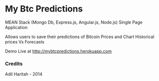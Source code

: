 # My Btc Predictions
MEAN Stack (Mongo Db, Express.js, Angular.js, Node.js) Single Page Application

Allows users to save their predictions of Bitcoin Prices and Chart Historical prices Vs Forecasts

Demo Live at http://mybtcpredictions.herokuapp.com

### Credits
Adil Haritah - 2014